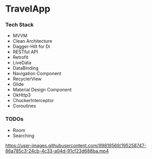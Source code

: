 # TravelApp

### Tech Stack

- MVVM
- Clean Architecture
- Dagger-Hilt for Di
- RESTful API
- Retrofit
- LiveData
- DataBinding
- Navigation Component
- RecyclerView
- Glide
- Material Design Component
- OkHttp3
- ChuckerInterceptor
- Coroutines

### TODOs
- Room
- Searching



https://user-images.githubusercontent.com/99819569/195258747-86a785c3-24cb-4c33-a04d-91cf23d688ba.mp4

